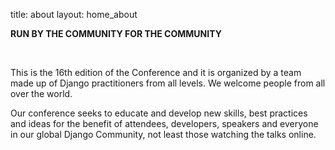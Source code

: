 title: about
layout: home_about

**<span id ="about_title">RUN BY THE COMMUNITY FOR THE COMMUNITY</span>**

<br>




This is the 16th edition of the Conference and it is organized by a team made up of Django practitioners from all levels. We welcome people from all over the world. 

Our conference seeks to educate and develop new skills, best practices and ideas for the benefit of attendees, developers, speakers and everyone in our global Django Community, not least those watching the talks online.

<br>

<!-- 
<p><iframe id="vid" width="100%" height="315"x src="https://www.youtube.com/embed/4zgNG4-VDOU" frameborder="0" allow="accelerometer; autoplay; encrypted-media; gyroscope; picture-in-picture" allowfullscreen></iframe></p> -->